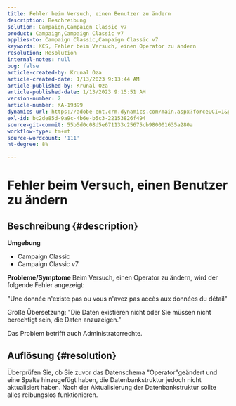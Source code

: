```yaml
---
title: Fehler beim Versuch, einen Benutzer zu ändern
description: Beschreibung
solution: Campaign,Campaign Classic v7
product: Campaign,Campaign Classic v7
applies-to: Campaign Classic,Campaign Classic v7
keywords: KCS, Fehler beim Versuch, einen Operator zu ändern
resolution: Resolution
internal-notes: null
bug: false
article-created-by: Krunal Oza
article-created-date: 1/13/2023 9:13:44 AM
article-published-by: Krunal Oza
article-published-date: 1/13/2023 9:15:51 AM
version-number: 2
article-number: KA-19399
dynamics-url: https://adobe-ent.crm.dynamics.com/main.aspx?forceUCI=1&pagetype=entityrecord&etn=knowledgearticle&id=542a2e92-2293-ed11-aad1-6045bd006793
exl-id: bc2de85d-9a9c-4b6e-b5c3-22153826f494
source-git-commit: 55b5d0c08d5e671133c25675cb980001635a280a
workflow-type: tm+mt
source-wordcount: '111'
ht-degree: 8%

---
```


# Fehler beim Versuch, einen Benutzer zu ändern

## Beschreibung {#description}

<b>Umgebung</b>
- Campaign Classic
- Campaign Classic v7



<b>Probleme/Symptome</b>
Beim Versuch, einen Operator zu ändern, wird der folgende Fehler angezeigt:

&quot;Une donnée n&#39;existe pas ou vous n&#39;avez pas accès aux données du détail&quot;

Große Übersetzung: &quot;Die Daten existieren nicht oder Sie müssen nicht berechtigt sein, die Daten anzuzeigen.&quot;

Das Problem betrifft auch Administratorrechte.


## Auflösung {#resolution}


Überprüfen Sie, ob Sie zuvor das Datenschema &quot;Operator&quot;geändert und eine Spalte hinzugefügt haben, die Datenbankstruktur jedoch nicht aktualisiert haben. Nach der Aktualisierung der Datenbankstruktur sollte alles reibungslos funktionieren.
